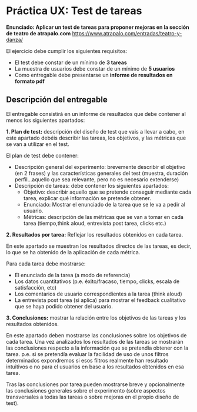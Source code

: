 # Práctica UX: Test de tareas
**Enunciado: Aplicar un test de tareas para proponer mejoras en la sección de
teatro de atrapalo.com** https://www.atrapalo.com/entradas/teatro-y-danza/

El ejercicio debe cumplir los siguientes requisitos:
- El test debe constar de un mínimo de **3 tareas**
- La muestra de usuarios debe constar de un mínimo de **5 usuarios**
- Como entregable debe presentarse un **informe de resultados en formato pdf**


## Descripción del entregable
El entregable consistirá en un informe de resultados que debe contener al menos los
siguientes apartados:


**1. Plan de test:** descripción del diseño de test que vais a llevar a cabo, en este
apartado debéis describir las tareas, los objetivos, y las métricas que se van a
utilizar en el test.

El plan de test debe contener:
* Descripción general del experimento: brevemente describir el objetivo (en 2
frases) y las características generales del test (muestra, duración perfil...aquello
que sea relevante, pero no es necesario extenderse)  
* Descripción de tareas: debe contener los siguientes apartados:
  - Objetivo: describir aquello que se pretende conseguir mediante cada
tarea, explicar qué información se pretende obtener.
  - Enunciado: Mostrar el enunciado de la tarea que se le va a pedir al
usuario.
  - Métricas: descripción de las métricas que se van a tomar en cada tarea
(tiempo,think aloud, entrevista post tarea, clicks etc.)


**2. Resultados por tarea:** Reflejar los resultados obtenidos en cada tarea.

En este apartado se muestran los resultados directos de las tareas, es decir, lo que se
ha obtenido de la aplicación de cada métrica.

Para cada tarea debe mostrarse:
- El enunciado de la tarea (a modo de referencia)
- Los datos cuantitativos (p.e. éxito/fracaso, tiempo, clicks, escala de
satisfacción, etc)
- Los comentarios de usuario correspondientes a la tarea (think aloud)
- La entrevista post tarea (si aplica) para mostrar el feedback cualitativo que se
haya podido obtener del usuario.


**3. Conclusiones:** mostrar la relación entre los objetivos de las tareas y los
resultados obtenidos.

En este apartado deben mostrarse las conclusiones sobre los objetivos de cada tarea.
Una vez analizados los resultados de las tareas se mostrarán las conclusiones respecto
a la información que se pretendía obtener con la tarea. p.e. si se pretendía evaluar la
facilidad de uso de unos filtros determinados expondremos si esos filtros realmente
han resultado intuitivos o no para el usuarios en base a los resultados obtenidos en esa
tarea.

Tras las conclusiones por tarea pueden mostrarse breve y opcionalmente las
conclusiones generales sobre el experimento (sobre aspectos transversales a todas las
tareas o sobre mejoras en el propio diseño de test).
